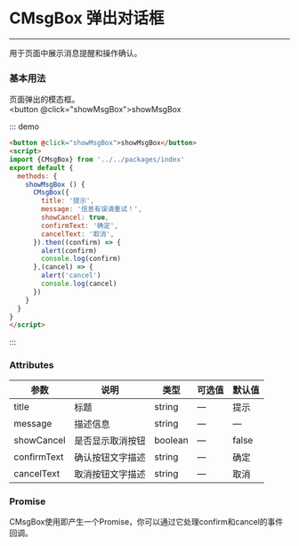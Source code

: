 <script>
import {CMsgBox} from '../../packages/index'
export default {
  methods: {
    showMsgBox () {
      CMsgBox({
        title: '提示',
        message: '信息有误请重试！',
        showCancel: true,
        confirmText: '确定',
        cancelText: '取消',
      }).then((confirm) => {
        alert(confirm)
        console.log(confirm)
      },(cancel) => {
        alert('cancel')
        console.log(cancel)
      })
    }
  }
}
</script>
# CMsgBox 弹出对话框
----
用于页面中展示消息提醒和操作确认。

### 基本用法
页面弹出的模态框。<br>
<button @click="showMsgBox">showMsgBox</button>

::: demo
```html
<button @click="showMsgBox">showMsgBox</button>
<script>
import {CMsgBox} from '../../packages/index'
export default {
  methods: {
    showMsgBox () {
      CMsgBox({
        title: '提示',
        message: '信息有误请重试！',
        showCancel: true,
        confirmText: '确定',
        cancelText: '取消',
      }).then((confirm) => {
        alert(confirm)
        console.log(confirm)
      },(cancel) => {
        alert('cancel')
        console.log(cancel)
      })
    }
  }
}
</script>
```
:::

### Attributes
| 参数      | 说明                                 | 类型      | 可选值       | 默认值   |
|---------- |------------------------------------ |---------- |------------- |-------- |
|title      |	标题 |	string   |	—           |	提示       |
|message	  | 描述信息    |	string   | —   |— |
|showCancel |	是否显示取消按钮       |	boolean    |	—     |	false      |
|confirmText   |	确认按钮文字描述   |	string   |	—	      | 确定   |
|cancelText   |	取消按钮文字描述   |	string   |	—	     | 取消   |


### Promise
CMsgBox使用即产生一个Promise，你可以通过它处理confirm和cancel的事件回调。